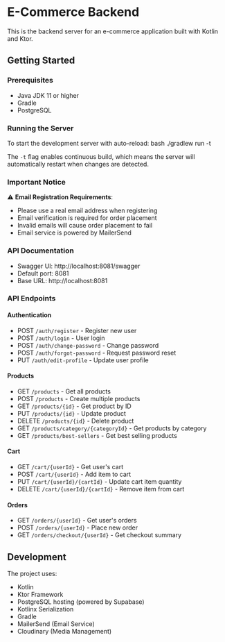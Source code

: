 # E-Commerce Backend

This is the backend server for an e-commerce application built with Kotlin and Ktor.

## Getting Started

### Prerequisites

- Java JDK 11 or higher
- Gradle
- PostgreSQL

### Running the Server

To start the development server with auto-reload:
bash
./gradlew run -t

The `-t` flag enables continuous build, which means the server will automatically restart when changes are detected.

### Important Notice

⚠️ **Email Registration Requirements**:

- Please use a real email address when registering
- Email verification is required for order placement
- Invalid emails will cause order placement to fail
- Email service is powered by MailerSend

### API Documentation

- Swagger UI: http://localhost:8081/swagger
- Default port: 8081
- Base URL: http://localhost:8081

### API Endpoints

#### Authentication

- POST `/auth/register` - Register new user
- POST `/auth/login` - User login
- POST `/auth/change-password` - Change password
- POST `/auth/forgot-password` - Request password reset
- PUT `/auth/edit-profile` - Update user profile

#### Products

- GET `/products` - Get all products
- POST `/products` - Create multiple products
- GET `/products/{id}` - Get product by ID
- PUT `/products/{id}` - Update product
- DELETE `/products/{id}` - Delete product
- GET `/products/category/{categoryId}` - Get products by category
- GET `/products/best-sellers` - Get best selling products

#### Cart

- GET `/cart/{userId}` - Get user's cart
- POST `/cart/{userId}` - Add item to cart
- PUT `/cart/{userId}/{cartId}` - Update cart item quantity
- DELETE `/cart/{userId}/{cartId}` - Remove item from cart

#### Orders

- GET `/orders/{userId}` - Get user's orders
- POST `/orders/{userId}` - Place new order
- GET `/orders/checkout/{userId}` - Get checkout summary

## Development

The project uses:

- Kotlin
- Ktor Framework
- PostgreSQL hosting (powered by Supabase)
- Kotlinx Serialization
- Gradle
- MailerSend (Email Service)
- Cloudinary (Media Management)
